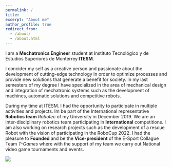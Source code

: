 ```yaml
---
permalink: /
title:
excerpt: "About me"
author_profile: true
redirect_from:
  - /about/
  - /about.html
---
```


<p style='text-align: justify;'>


I am a <b>Mechatronics Engineer</b> student at Instituto Tecnológico y de Estudios Superiores de Monterrey<b> ITESM</b>.
<p>I concider my self as a creative person and passionate about the development of cutting-edge technology in order to optimize processes and provide new solutions that generate a benefit for society. In my last semesters of my degree I have specialized in the area of mechanical design and integration of mechatronic systems such as the development of machines, automatic solutions and competitive robots.<p>

<p>During my time at ITESM. I had the opportunity to participate in multiple activities and projects. Im be part of the International representative <b>Robotics team</b> <i>Robotec</i> of my University in December 2019. We are an inter-disciplinary robotics team participating in <b>International</b> competitions. I am also working on research projects such as the development of a rescue Robot with the vision of participating in the RoboCup 2022.
I had the pleasure to <b>Founded</b> and be the <b>Vice-president</b> of the E-Sport Collague Team <i>T-Games</i> where with the support of my team we carry out National video game tournaments and events.
 </p>
<img src='/images/RoboTec_59.jpg'>
